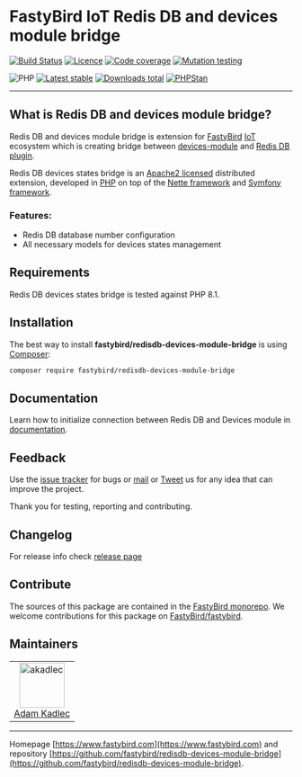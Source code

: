 # FastyBird IoT Redis DB and devices module bridge

[![Build Status](https://badgen.net/github/checks/FastyBird/redisdb-devices-module-bridge/master?cache=300&style=flast-square)](https://github.com/FastyBird/redisdb-devices-module-bridge/actions)
[![Licence](https://badgen.net/github/license/FastyBird/redisdb-devices-module-bridge?cache=300&style=flast-square)](https://github.com/FastyBird/redisdb-devices-module-bridge/blob/master/LICENSE.md)
[![Code coverage](https://badgen.net/coveralls/c/github/FastyBird/redisdb-devices-module-bridge?cache=300&style=flast-square)](https://coveralls.io/r/FastyBird/redisdb-devices-module-bridge)
[![Mutation testing](https://img.shields.io/endpoint?style=flat-square&url=https%3A%2F%2Fbadge-api.stryker-mutator.io%2Fgithub.com%2FFastyBird%2Fredisdb-devices-module-bridge%2Fmain)](https://dashboard.stryker-mutator.io/reports/github.com/FastyBird/redisdb-devices-module-bridge/main)

![PHP](https://badgen.net/packagist/php/FastyBird/redisdb-devices-module-bridge?cache=300&style=flast-square)
[![Latest stable](https://badgen.net/packagist/v/FastyBird/redisdb-devices-module-bridge/latest?cache=300&style=flast-square)](https://packagist.org/packages/FastyBird/redisdb-devices-module-bridge)
[![Downloads total](https://badgen.net/packagist/dt/FastyBird/redisdb-devices-module-bridge?cache=300&style=flast-square)](https://packagist.org/packages/FastyBird/redisdb-devices-module-bridge)
[![PHPStan](https://img.shields.io/badge/PHPStan-enabled-brightgreen.svg?style=flat-square)](https://github.com/phpstan/phpstan)

***

## What is Redis DB and devices module bridge?

Redis DB and devices module bridge is extension for [FastyBird](https://www.fastybird.com) [IoT](https://en.wikipedia.org/wiki/Internet_of_things) ecosystem
which is creating bridge between [devices-module](https://github.com/FastyBird/devices-module) and [Redis DB plugin](https://github.com/FastyBird/redisdb-plugin).

Redis DB devices states bridge is an [Apache2 licensed](http://www.apache.org/licenses/LICENSE-2.0) distributed extension, developed
in [PHP](https://www.php.net) on top of the [Nette framework](https://nette.org) and [Symfony framework](https://symfony.com).

### Features:

- Redis DB database number configuration
- All necessary models for devices states management

## Requirements

Redis DB devices states bridge is tested against PHP 8.1.

## Installation

The best way to install **fastybird/redisdb-devices-module-bridge** is using [Composer](http://getcomposer.org/):

```sh
composer require fastybird/redisdb-devices-module-bridge
```

## Documentation

Learn how to initialize connection between Redis DB and Devices module
in [documentation](https://github.com/FastyBird/redisdb-devices-module-bridge/blob/master/.docs/en/index.md).

## Feedback

Use the [issue tracker](https://github.com/FastyBird/fastybird/issues) for bugs
or [mail](mailto:code@fastybird.com) or [Tweet](https://twitter.com/fastybird) us for any idea that can improve the
project.

Thank you for testing, reporting and contributing.

## Changelog

For release info check [release page](https://github.com/FastyBird/fastybird/releases)

## Contribute

The sources of this package are contained in the [FastyBird monorepo](https://github.com/FastyBird/fastybird). We welcome contributions for this package on [FastyBird/fastybird](https://github.com/FastyBird/).

## Maintainers

<table>
	<tbody>
		<tr>
			<td align="center">
				<a href="https://github.com/akadlec">
					<img alt="akadlec" width="80" height="80" src="https://avatars3.githubusercontent.com/u/1866672?s=460&amp;v=4" />
				</a>
				<br>
				<a href="https://github.com/akadlec">Adam Kadlec</a>
			</td>
		</tr>
	</tbody>
</table>

***
Homepage [https://www.fastybird.com](https://www.fastybird.com) and
repository [https://github.com/fastybird/redisdb-devices-module-bridge](https://github.com/fastybird/redisdb-devices-module-bridge).
